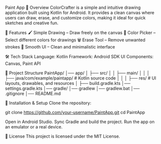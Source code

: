  Paint App
📌 Overview
ColorCrafter is a simple and intuitive drawing application built using Kotlin for Android. It provides a clean canvas where users can draw, erase, and customize colors, making it ideal for quick sketches and creative fun.

🚀 Features
🖌️ Simple Drawing – Draw freely on the canvas
🎨 Color Picker – Select different colors for drawings
🗑️ Erase Tool – Remove unwanted strokes
📱 Smooth UI – Clean and minimalistic interface

🛠️ Tech Stack
Language: Kotlin
Framework: Android SDK
UI Components: Canvas, Paint API

📂 Project Structure
PaintApp/
│── app/
│   ├── src/
│   │   ├── main/
│   │   │   ├── java/com/example/paintapp/  # Kotlin source code
│   │   │   ├── res/  # UI layouts, drawables, and resources
│   ├── build.gradle.kts
│── settings.gradle.kts
│── gradle/
│── gradlew
│── gradlew.bat
│── .gitignore
│── README.md

🔧 Installation & Setup
Clone the repository:

git clone https://github.com/your-username/PaintApp.git
cd PaintApp

Open in Android Studio.
Sync Gradle and build the project.
Run the app on an emulator or a real device.

📜 License
This project is licensed under the MIT License.














